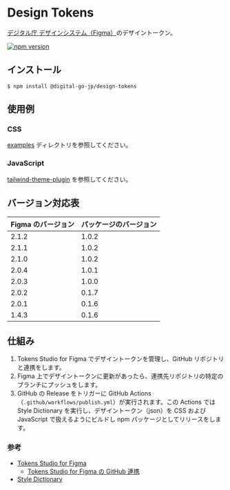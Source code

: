 # Design Tokens

[デジタル庁 デザインシステム（Figma）](https://www.figma.com/community/file/1255349027535859598)のデザイントークン。

[![npm version](https://badge.fury.io/js/@digital-go-jp%2Fdesign-tokens.svg)](https://badge.fury.io/js/@digital-go-jp%2Fdesign-tokens)

## インストール

```
$ npm install @digital-go-jp/design-tokens
```

## 使用例

### CSS

[examples](./examples/) ディレクトリを参照してください。

### JavaScript

[tailwind-theme-plugin](https://github.com/digital-go-jp/tailwind-theme-plugin) を参照してください。

## バージョン対応表

| Figma のバージョン | パッケージのバージョン |
| ------------------ | ---------------------- |
| 2.1.2              | 1.0.2                  |
| 2.1.1              | 1.0.2                  |
| 2.1.0              | 1.0.2                  |
| 2.0.4              | 1.0.1                  |
| 2.0.3              | 1.0.0                  |
| 2.0.2              | 0.1.7                  |
| 2.0.1              | 0.1.6                  |
| 1.4.3              | 0.1.6                  |

## 仕組み

1. Tokens Studio for Figma でデザイントークンを管理し、GitHub リポジトリと連携をします。
2. Figma 上でデザイントークンに更新があったら、連携先リポジトリの特定のブランチにプッシュをします。
3. GitHub の Release をトリガーに GitHub Actions（`.github/workflows/publish.yml`）が実行されます。この Actions では Style Dictionary を実行し、デザイントークン（json）を CSS および JavaScript で扱えるようにビルドし npm パッケージとしてリリースをします。

### 参考

- [Tokens Studio for Figma](https://www.figma.com/community/plugin/843461159747178978/tokens-studio-for-figma)
  - [Tokens Studio for Figma の GitHub 連携](https://docs.tokens.studio/token-storage-and-sync/sync-provider-github)
- [Style Dictionary](https://amzn.github.io/style-dictionary/#/)
